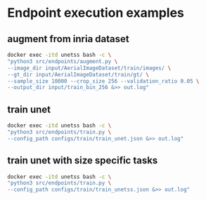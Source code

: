 # Endpoint execution examples


## augment from inria dataset

```bash
docker exec -itd unetss bash -c \
"python3 src/endpoints/augment.py \
--image_dir input/AerialImageDataset/train/images/ \
--gt_dir input/AerialImageDataset/train/gt/ \
--sample_size 10000 --crop_size 256 --validation_ratio 0.05 \
--output_dir input/train_bin_256 &>> out.log"
```

## train unet

```bash
docker exec -itd unetss bash -c \
"python3 src/endpoints/train.py \
--config_path configs/train/train_unet.json &>> out.log"
```

## train unet with size specific tasks

```bash
docker exec -itd unetss bash -c \
"python3 src/endpoints/train.py \
--config_path configs/train/train_unetss.json &>> out.log"
```
